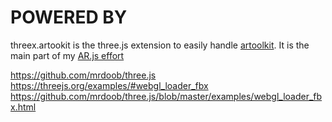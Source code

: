 # POWERED BY 

threex.artookit is the three.js extension to easily handle [artoolkit](https://github.com/artoolkit/jsartoolkit5).
It is the main part of my [AR.js effort](http://github.com/jeromeetienne/AR.js)


https://github.com/mrdoob/three.js
https://threejs.org/examples/#webgl_loader_fbx
https://github.com/mrdoob/three.js/blob/master/examples/webgl_loader_fbx.html
